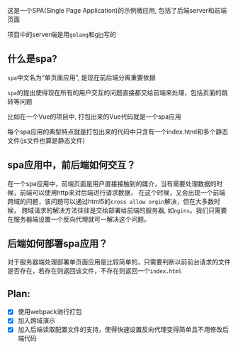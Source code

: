 这是一个SPA(Single Page Application)的示例微应用, 包括了后端server和前端页面

项目中的server端是用`golang`和[gin](https://github.com/gin-gonic/gin)写的

## 什么是spa?
`spa`中文名为“单页面应用”, 是现在前后端分离重要依据

`spa`的提出使得现在所有的用户交互的问题直接都交给前端来处理，包括页面的跳转等问题

比如在一个Vue的项目中, 打包出来的Vue代码就是一个spa应用

每个spa应用的典型特点就是打包出来的代码中只含有一个index.html和多个静态文件(js文件也算是静态文件)

## spa应用中，前后端如何交互？

在一个spa应用中，前端页面是用户直接接触到的媒介，当有需要处理数据的时候，前端可以使用http来对后端进行请求数据，
在这个时候，又会出现一个前端跨域的问题，该问题可以通过html5的`cross allow orgin`解决，但在大多数时候，
跨域请求的解决方法往往是交给部署给前端的服务器, 如`nginx`。我们只需要在服务器端设置一个反向代理就可一解决这个问题。

## 后端如何部署spa应用？
对于服务器端处理部署单页面应用是比较简单的，只需要判断以前前台请求的文件是否存在，若存在则返回该文件，不存在则返回一个`index.html`


## Plan:
- [x] 使用webpack进行打包
- [x] 加入跨域演示
- [x] 加入后端读取配置文件的支持，使得快速设置反向代理变得简单且不用修改后端代码
